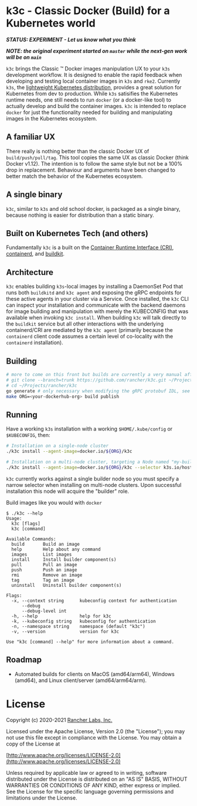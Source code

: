 k3c - Classic Docker (Build) for a Kubernetes world
===========================================

***STATUS: EXPERIMENT - Let us know what you think***

***NOTE: the original experiment started on `master` while the next-gen work will be on `main`***

`k3c` brings the Classic &trade; Docker images manipulation UX to your
`k3s` development workflow. It is designed to enable the rapid feedback
when developing and testing local container images in `k3s` and `rke2`.
Currently `k3s`, the [lightweight Kubernetes distribution](https://github.com/k3s-io/k3s),
provides a great solution for Kubernetes from dev to production.  While
`k3s` satisifies the Kubernetes runtime needs, one still needs to run
`docker` (or a docker-like tool) to actually develop and build the container
images.  `k3c` is intended to replace `docker` for just the functionality
needed for building and manipulating images in the Kubernetes ecosystem.

## A familiar UX

There really is nothing better than the classic Docker UX of `build/push/pull/tag`.
This tool copies the same UX as classic Docker (think Docker v1.12). The intention
is to follow the same style but not be a 100% drop in replacement.  Behaviour and
arguments have been changed to better match the behavior of the Kubernetes ecosystem.

## A single binary

`k3c`, similar to `k3s` and old school docker, is packaged as a single binary, because nothing
is easier for distribution than a static binary.

## Built on Kubernetes Tech (and others)

Fundamentally `k3c` is a built on the [Container Runtime Interface (CRI)](https://github.com/kubernetes/cri-api),
[containerd](https://github.com/containerd/containerd), and [buildkit](https://github.com/moby/buildkit).

## Architecture

`k3c` enables building `k3s`-local images by installing a DaemonSet Pod that runs both `buildkitd` and `k3c agent`
and exposing the gRPC endpoints for these active agents in your cluster via a Service. Once installed, the `k3c` CLI
can inspect your installation and communicate with the backend daemons for image building and manipulation with merely
the KUBECONFIG that was available when invoking `k3c install`. When building `k3c` will talk directly to the `buildkit`
service but all other interactions with the underlying containerd/CRI are mediated by the `k3c agent` (primarily
because the `containerd` client code assumes a certain level of co-locality with the `containerd` installation).

## Building

```bash
# more to come on this front but builds are currently a very manual affair
# git clone --branch=trunk https://github.com/rancher/k3c.git ~/Projects/rancher/k3c
# cd ~/Projects/rancher/k3c
go generate # only necessary when modifying the gRPC protobuf IDL, see Dockerfile for pre-reqs
make ORG=<your-dockerhub-org> build publish
```

## Running

Have a working `k3s` installation with a working `$HOME/.kube/config` or `$KUBECONFIG`, then:

```bash
# Installation on a single-node cluster
./k3c install --agent-image=docker.io/${ORG}/k3c
```

```bash
# Installation on a multi-node cluster, targeting a Node named "my-builder-node"
./k3c install --agent-image=docker.io/${ORG}/k3c --selector k3s.io/hostname=my-builder-node

```

`k3c` currently works against a single builder node so you must specify a narrow selector when
installing on multi-node clusters. Upon successful installation this node will acquire the "builder" role.

Build images like you would with `docker`

```
$ ./k3c --help
Usage:
  k3c [flags]
  k3c [command]

Available Commands:
  build       Build an image
  help        Help about any command
  images      List images
  install     Install builder component(s)
  pull        Pull an image
  push        Push an image
  rmi         Remove an image
  tag         Tag an image
  uninstall   Uninstall builder component(s)

Flags:
  -x, --context string      kubeconfig context for authentication
      --debug               
      --debug-level int     
  -h, --help                help for k3c
  -k, --kubeconfig string   kubeconfig for authentication
  -n, --namespace string    namespace (default "k3c")
  -v, --version             version for k3c

Use "k3c [command] --help" for more information about a command.
```

## Roadmap

- Automated builds for clients on MacOS (amd64/arm64), Windows (amd64), and Linux client/server (amd64/arm64/arm).

# License

Copyright (c) 2020-2021 [Rancher Labs, Inc.](http://rancher.com)

Licensed under the Apache License, Version 2.0 (the "License");
you may not use this file except in compliance with the License.
You may obtain a copy of the License at

[http://www.apache.org/licenses/LICENSE-2.0](http://www.apache.org/licenses/LICENSE-2.0)

Unless required by applicable law or agreed to in writing, software
distributed under the License is distributed on an "AS IS" BASIS,
WITHOUT WARRANTIES OR CONDITIONS OF ANY KIND, either express or implied.
See the License for the specific language governing permissions and
limitations under the License.

